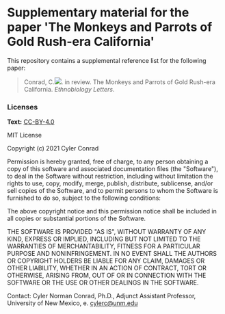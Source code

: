 # Supplementary material for the paper 'The Monkeys and Parrots of Gold Rush-era California'

This repository contains a supplemental reference list for the following paper:

> Conrad, C.[![](https://orcid.org/sites/default/files/images/orcid_16x16.png)](https://orcid.org/0000-0003-4659-2884). in review. The Monkeys and Parrots of Gold Rush-era California. *Ethnobiology Letters*.

### Licenses

**Text:**
[CC-BY-4.0](http://creativecommons.org/licenses/by/4.0/)


MIT License

Copyright (c) 2021 Cyler Conrad

Permission is hereby granted, free of charge, to any person obtaining a copy of this software and associated documentation files (the "Software"), to deal in the Software without restriction, including without limitation the rights to use, copy, modify, merge, publish, distribute, sublicense, and/or sell copies of the Software, and to permit persons to whom the Software is furnished to do so, subject to the following conditions:

The above copyright notice and this permission notice shall be included in all copies or substantial portions of the Software.

THE SOFTWARE IS PROVIDED "AS IS", WITHOUT WARRANTY OF ANY KIND, EXPRESS OR IMPLIED, INCLUDING BUT NOT LIMITED TO THE WARRANTIES OF MERCHANTABILITY, FITNESS FOR A PARTICULAR PURPOSE AND NONINFRINGEMENT. IN NO EVENT SHALL THE AUTHORS OR COPYRIGHT HOLDERS BE LIABLE FOR ANY CLAIM, DAMAGES OR OTHER LIABILITY, WHETHER IN AN ACTION OF CONTRACT, TORT OR OTHERWISE, ARISING FROM, OUT OF OR IN CONNECTION WITH THE SOFTWARE OR THE USE OR OTHER DEALINGS IN THE SOFTWARE.

Contact:
Cyler Norman Conrad, Ph.D., Adjunct Assistant Professor, University of New Mexico, e. cylerc@unm.edu

